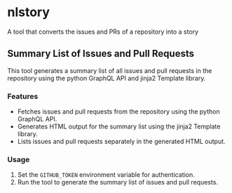 # nlstory
A tool that converts the issues and PRs of a repository into a story

## Summary List of Issues and Pull Requests
This tool generates a summary list of all issues and pull requests in the repository using the python GraphQL API and jinja2 Template library.

### Features
- Fetches issues and pull requests from the repository using the python GraphQL API.
- Generates HTML output for the summary list using the jinja2 Template library.
- Lists issues and pull requests separately in the generated HTML output.

### Usage
1. Set the `GITHUB_TOKEN` environment variable for authentication.
2. Run the tool to generate the summary list of issues and pull requests.
